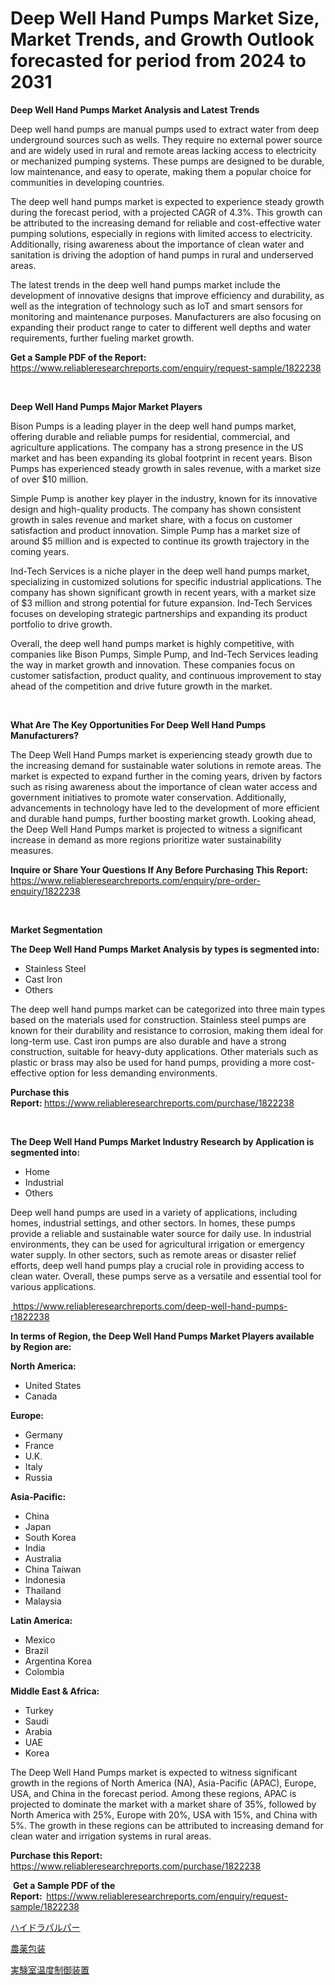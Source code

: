 <p><h1>Deep Well Hand Pumps Market Size, Market Trends, and Growth Outlook forecasted for period from 2024 to 2031</h1></p><p><strong>Deep Well Hand Pumps Market Analysis and Latest Trends</strong></p>
<p><p>Deep well hand pumps are manual pumps used to extract water from deep underground sources such as wells. They require no external power source and are widely used in rural and remote areas lacking access to electricity or mechanized pumping systems. These pumps are designed to be durable, low maintenance, and easy to operate, making them a popular choice for communities in developing countries.</p><p>The deep well hand pumps market is expected to experience steady growth during the forecast period, with a projected CAGR of 4.3%. This growth can be attributed to the increasing demand for reliable and cost-effective water pumping solutions, especially in regions with limited access to electricity. Additionally, rising awareness about the importance of clean water and sanitation is driving the adoption of hand pumps in rural and underserved areas.</p><p>The latest trends in the deep well hand pumps market include the development of innovative designs that improve efficiency and durability, as well as the integration of technology such as IoT and smart sensors for monitoring and maintenance purposes. Manufacturers are also focusing on expanding their product range to cater to different well depths and water requirements, further fueling market growth.</p></p>
<p><strong>Get a Sample PDF of the Report:&nbsp;</strong> <a href="https://www.reliableresearchreports.com/enquiry/request-sample/1822238">https://www.reliableresearchreports.com/enquiry/request-sample/1822238</a></p>
<p>&nbsp;</p>
<p><strong>Deep Well Hand Pumps Major Market Players</strong></p>
<p><p>Bison Pumps is a leading player in the deep well hand pumps market, offering durable and reliable pumps for residential, commercial, and agriculture applications. The company has a strong presence in the US market and has been expanding its global footprint in recent years. Bison Pumps has experienced steady growth in sales revenue, with a market size of over $10 million.</p><p>Simple Pump is another key player in the industry, known for its innovative design and high-quality products. The company has shown consistent growth in sales revenue and market share, with a focus on customer satisfaction and product innovation. Simple Pump has a market size of around $5 million and is expected to continue its growth trajectory in the coming years.</p><p>Ind-Tech Services is a niche player in the deep well hand pumps market, specializing in customized solutions for specific industrial applications. The company has shown significant growth in recent years, with a market size of $3 million and strong potential for future expansion. Ind-Tech Services focuses on developing strategic partnerships and expanding its product portfolio to drive growth.</p><p>Overall, the deep well hand pumps market is highly competitive, with companies like Bison Pumps, Simple Pump, and Ind-Tech Services leading the way in market growth and innovation. These companies focus on customer satisfaction, product quality, and continuous improvement to stay ahead of the competition and drive future growth in the market.</p></p>
<p>&nbsp;</p>
<p><strong>What Are The Key Opportunities For Deep Well Hand Pumps Manufacturers?</strong></p>
<p><p>The Deep Well Hand Pumps market is experiencing steady growth due to the increasing demand for sustainable water solutions in remote areas. The market is expected to expand further in the coming years, driven by factors such as rising awareness about the importance of clean water access and government initiatives to promote water conservation. Additionally, advancements in technology have led to the development of more efficient and durable hand pumps, further boosting market growth. Looking ahead, the Deep Well Hand Pumps market is projected to witness a significant increase in demand as more regions prioritize water sustainability measures.</p></p>
<p><strong>Inquire or Share Your Questions If Any Before Purchasing This Report:</strong> <a href="https://www.reliableresearchreports.com/enquiry/pre-order-enquiry/1822238">https://www.reliableresearchreports.com/enquiry/pre-order-enquiry/1822238</a></p>
<p>&nbsp;</p>
<p><strong>Market Segmentation</strong></p>
<p><strong>The Deep Well Hand Pumps Market Analysis by types is segmented into:</strong></p>
<p><ul><li>Stainless Steel</li><li>Cast Iron</li><li>Others</li></ul></p>
<p><p>The deep well hand pumps market can be categorized into three main types based on the materials used for construction. Stainless steel pumps are known for their durability and resistance to corrosion, making them ideal for long-term use. Cast iron pumps are also durable and have a strong construction, suitable for heavy-duty applications. Other materials such as plastic or brass may also be used for hand pumps, providing a more cost-effective option for less demanding environments.</p></p>
<p><strong>Purchase this Report:&nbsp;</strong><a href="https://www.reliableresearchreports.com/purchase/1822238">https://www.reliableresearchreports.com/purchase/1822238</a></p>
<p>&nbsp;</p>
<p><strong>The Deep Well Hand Pumps Market Industry Research by Application is segmented into:</strong></p>
<p><ul><li>Home</li><li>Industrial</li><li>Others</li></ul></p>
<p><p>Deep well hand pumps are used in a variety of applications, including homes, industrial settings, and other sectors. In homes, these pumps provide a reliable and sustainable water source for daily use. In industrial environments, they can be used for agricultural irrigation or emergency water supply. In other sectors, such as remote areas or disaster relief efforts, deep well hand pumps play a crucial role in providing access to clean water. Overall, these pumps serve as a versatile and essential tool for various applications.</p></p>
<p><a href="https://www.reliableresearchreports.com/deep-well-hand-pumps-r1822238">&nbsp;https://www.reliableresearchreports.com/deep-well-hand-pumps-r1822238</a></p>
<p><strong>In terms of Region, the Deep Well Hand Pumps Market Players available by Region are:</strong></p>
<p>
    <p> <strong> North America: </strong>
        <ul>
            <li>United States</li>
            <li>Canada</li>
        </ul>
        </p> 
    <p> <strong> Europe: </strong>
        <ul>
            <li>Germany</li>
            <li>France</li>
            <li>U.K.</li>
            <li>Italy</li>
            <li>Russia</li>
        </ul>
        </p> 
    <p> <strong> Asia-Pacific: </strong>
        <ul>
            <li>China</li>
            <li>Japan</li>
            <li>South Korea</li>
            <li>India</li>
            <li>Australia</li>
            <li>China Taiwan</li>
            <li>Indonesia</li>
            <li>Thailand</li>
            <li>Malaysia</li>
        </ul>
        </p> 
    <p> <strong> Latin America: </strong>
        <ul>
            <li>Mexico</li>
            <li>Brazil</li>
            <li>Argentina Korea</li>
            <li>Colombia</li>
        </ul>
        </p> 
    <p> <strong> Middle East & Africa: </strong>
        <ul>
            <li>Turkey</li>
            <li>Saudi</li>
            <li>Arabia</li>
            <li>UAE</li>
            <li>Korea</li>
        </ul>
    </p>
    </p>
<p><p>The Deep Well Hand Pumps market is expected to witness significant growth in the regions of North America (NA), Asia-Pacific (APAC), Europe, USA, and China in the forecast period. Among these regions, APAC is projected to dominate the market with a market share of 35%, followed by North America with 25%, Europe with 20%, USA with 15%, and China with 5%. The growth in these regions can be attributed to increasing demand for clean water and irrigation systems in rural areas.</p></p>
<p><strong>Purchase this Report: </strong><a href="https://www.reliableresearchreports.com/purchase/1822238">https://www.reliableresearchreports.com/purchase/1822238</a></p>
<p>&nbsp;<strong>Get a Sample PDF of the Report:&nbsp;&nbsp;</strong><a href="https://www.reliableresearchreports.com/enquiry/request-sample/1822238">https://www.reliableresearchreports.com/enquiry/request-sample/1822238</a></p>
<p><strong></strong></p>
<p><p><a href="https://github.com/MosesSpinka1914/Market-Research-Report-List-1/blob/main/863397530658.md">ハイドラパルパー</a></p><p><a href="https://github.com/bevdtkn4419963/Market-Research-Report-List-1/blob/main/199118230657.md">農薬包装</a></p><p><a href="https://github.com/lababdou/Market-Research-Report-List-3/blob/main/592887330659.md">実験室温度制御装置</a></p></p>